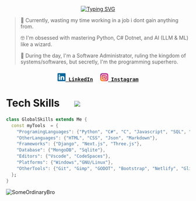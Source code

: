 <p align="center">
  <a href="https://git.io/typing-svg">
    <img src="https://readme-typing-svg.demolab.com?font=Honk&size=50&duration=8000&pause=1000&random=false&width=435&lines=Hey+there%2C+I'm+Sajid" alt="Typing SVG">
  </a>
</p>

> 🚀 Currently, wasting my time working in a job i dont gain anything from.
 > 
> 🤓 I'm obsessed with mastering Python, C# Dotnet, and AI (LLM & ML) like a wizard.
 > 
> 💼 During the day, I'm a Software Administrator, ruling the kingdom of systems/softwares, but secretly, I'm the programming superhero. 
 > 

<h3 align="center">
  <code><a href="https://www.linkedin.com/in/sajidsabreen" title="LinkedIn Profile"><img width="22" src="images/linkedin (1).svg"> LinkedIn</a></code>&nbsp;&nbsp;&nbsp;&nbsp;
  <code><a href="https://www.instagram.com/saajixd" title="Instagram Profile"><img width="22" src="images/instagram.svg"> Instagram</a></code>
</h3>

# Tech Skills &nbsp;&nbsp;&nbsp;&nbsp; <img src="https://raw.githubusercontent.com/innng/innng/master/assets/kyubey.gif" height="40" />

```dart
class GlobalSkills extends Me {
  const myTools  = {
    "ProgramingLanguages": {"Python", "C#", "C", "Javascript", "SQL", "C++"},
    "OtherLanguages": {"HTML", "CSS", "Json", "Markdown"},
    "Frameworks": {"Django", "Next.js", "Three.js"},
    "Database": {"MongoDB", "Sqlite"},
    "Editors": {"Vscode", "CodeSpaces"},
    "Platforms": {"Windows","GNU/Linux"},
    "OtherTools": {"Git", "Gimp", "GODOT", "Bootstrap", "Netlify", "Glitch"}
  };
}
```

![SomeOrdinaryBro](https://github-readme-stats.vercel.app/api/top-langs/?username=SomeOrdinaryBro&theme=radical&hide_border=true&include_all_commits=true&count_private=true&layout=compact) 
